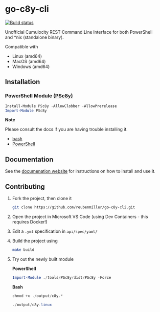 # go-c8y-cli

[![Build status](https://ci.appveyor.com/api/projects/status/noc3scu0nfdjdt92/branch/master?svg=true)](https://ci.appveyor.com/project/reubenmiller/go-c8y-cli/branch/master)

Unofficial Cumulocity REST Command Line Interface for both PowerShell and *nix (standalone binary).

Compatible with

* Linux (amd64)
* MacOS (amd64)
* Windows (amd64)

## Installation

### PowerShell Module [(PSc8y)](https://www.powershellgallery.com/packages/PSc8y)

```powershell
Install-Module PSc8y -AllowClobber -AllowPrerelease
Import-Module PSc8y
```

**Note**

Please consult the docs if you are having trouble installing it.

* [bash](https://reubenmiller.github.io/go-c8y-cli/docs/1-bash-installation/)
* [PowerShell](https://reubenmiller.github.io/go-c8y-cli/docs/1-powershell-installation/)


## Documentation

See the [documenation website](https://reubenmiller.github.io/go-c8y-cli/) for instructions on how to install and use it.

## Contributing

1. Fork the project, then clone it

    ```sh
    git clone https://github.com/reubenmiller/go-c8y-cli.git
    ```

2. Open the project in Microsoft VS Code (using Dev Containers - this requires Docker!)

3. Edit a `.yml` specification in `api/spec/yaml/`

4. Build the project using

    ```sh
    make build
    ```

5. Try out the newly built module

    **PowerShell**

    ```powershell
    Import-Module ./tools/PSc8y/dist/PSc8y -Force
    ```

    **Bash**

    ```powershell
    chmod +x ./output/c8y.*

    ./output/c8y.linux
    ```
